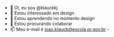 - 👋 Oi, eu sou @klauckkj
- 👀 Estou interessado em design
- 🌱 Estou aprendendo no momento design 
- 💞️ Estou procurando colaborar 
- 📫 Meu e-mail é joao.klauck@escola.pr.gov.br - 
